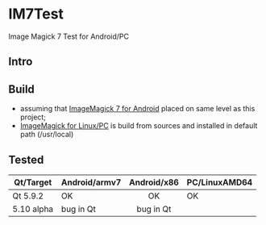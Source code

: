 # IM7Test
Image Magick 7 Test for Android/PC

## Intro

## Build
* assuming that [ImageMagick 7 for Android](https://github.com/ayaromenok/Android_ImageMagick7) placed on same level as this project;
* [ImageMagick for Linux/PC](https://github.com/ImageMagick/ImageMagick) is build from sources and installed in default path (/usr/local)

## Tested
| Qt/Target    | Android/armv7 |  Android/x86  | PC/LinuxAMD64|
|--------------|:--------------|:-------------:|--------------|
| Qt 5.9.2     | OK            | OK            | OK           |
| 5.10 alpha   | bug in Qt     | bug in Qt     |              |
